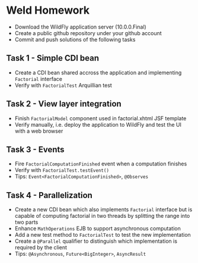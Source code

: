 # Weld Homework

* Download the WildFly application server (10.0.0.Final)
* Create a public github repository under your github account
* Commit and push solutions of the following tasks

## Task 1 - Simple CDI bean
* Create a CDI bean shared accross the application and implementing `Factorial` interface
* Verify with `FactorialTest` Arquillian test

## Task 2 - View layer integration
* Finish `FactorialModel` component used in factorial.xhtml JSF template
* Verify manually, i.e. deploy the application to WildFly and test the UI with a web browser

## Task 3 - Events
* Fire `FactorialComputationFinished` event when a computation finishes
* Verify with `FactorialTest.testEvent()`
* Tips: `Event<FactorialComputationFinished>`, `@Observes`

## Task 4 - Parallelization
* Create a new CDI bean which also implements `Factorial` interface but is capable of computing factorial in two threads by splitting the range into two parts
* Enhance `MathOperations` EJB to support asynchronous computation
* Add a new test method to `FactorialTest` to test the new implementation
* Create a `@Parallel` qualifier to distinguish which implementation is required by the client
* Tips: `@Asynchronous`, `Future<BigInteger>`, `AsyncResult`